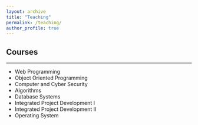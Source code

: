 ```yaml
---
layout: archive
title: "Teaching"
permalink: /teaching/
author_profile: true
---
```



## Courses
-----------
- Web Programming
- Object Oriented Programming
- Computer and Cyber Security
- Algorithms
- Database Systems
- Integrated Project Development I
- Integrated Project Development II
- Operating System

<br/>
